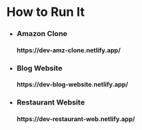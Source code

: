 <h1>How to Run It</h1>

<ul>
  <li><h3>Amazon Clone</h3></li>
  <h4>https://dev-amz-clone.netlify.app/</h4>

  <li><h3>Blog Website</h3></li>
  <h4>https://dev-blog-website.netlify.app/</h4>
  
  <li><h3>Restaurant Website</h3></li>
  <h4>https://dev-restaurant-web.netlify.app/</h4>
  
</ul>
